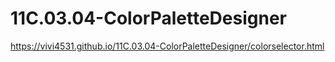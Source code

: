 # 11C.03.04-ColorPaletteDesigner

https://vivi4531.github.io/11C.03.04-ColorPaletteDesigner/colorselector.html 
